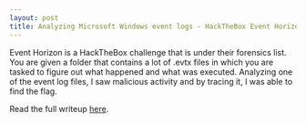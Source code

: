 ```yaml
---
layout: post
title: Analyzing Microsoft Windows event logs - HackTheBox Event Horizon (Forensics Challenge) Writeup
---
```


Event Horizon is a HackTheBox challenge that is under their forensics list. You are given a folder that contains a lot of .evtx files in which you are tasked to figure out what happened and what was executed. Analyzing one of the event log files, I saw malicious activity and by tracing it, I was able to find the flag.

Read the full writeup [here](hebox-event-horizon-forensics-challenge-writeup-b32839a3307d).